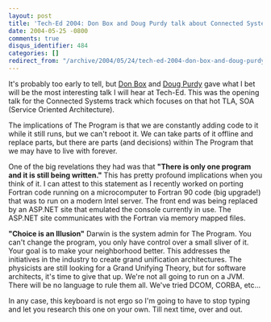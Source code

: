 ```yaml
---
layout: post
title: 'Tech-Ed 2004: Don Box and Doug Purdy talk about Connected Systems.'
date: 2004-05-25 -0800
comments: true
disqus_identifier: 484
categories: []
redirect_from: "/archive/2004/05/24/tech-ed-2004-don-box-and-doug-purdy-talk-about-connected-systems.aspx/"
---
```


It's probably too early to tell, but [Don
Box](http://www.gotdotnet.com/team/dbox) and [Doug
Purdy](http://www.douglasp.com/default.aspx) gave what I bet will be the
most interesting talk I will hear at Tech-Ed. This was the opening talk
for the Connected Systems track which focuses on that hot TLA, SOA
(Service Oriented Architecture).

The implications of The Program is that we are constantly adding code to
it while it still runs, but we can't reboot it. We can take parts of it
offline and replace parts, but there are parts (and decisions) within
The Program that we may have to live with forever.

One of the big revelations they had was that **"There is only one
program and it is still being written."** This has pretty profound
implications when you think of it. I can attest to this statement as I
recently worked on porting Fortran code running on a microcomputer to
Fortran 90 code (big upgrade!) that was to run on a modern Intel server.
The front end was being replaced by an ASP.NET site that emulated the
console currently in use. The ASP.NET site communicates with the Fortran
via memory mapped files.

**"Choice is an Illusion"** Darwin is the system admin for The Program.
You can't change the program, you only have control over a small sliver
of it. Your goal is to make your neighborhood better. This addresses the
initiatives in the industry to create grand unification architectures.
The physicists are still looking for a Grand Unifying Theory, but for
software architects, it's time to give that up. We're not all going to
run on a JVM. There will be no language to rule them all. We've tried
DCOM, CORBA, etc...

In any case, this keyboard is not ergo so I'm going to have to stop
typing and let you research this one on your own. Till next time, over
and out.

